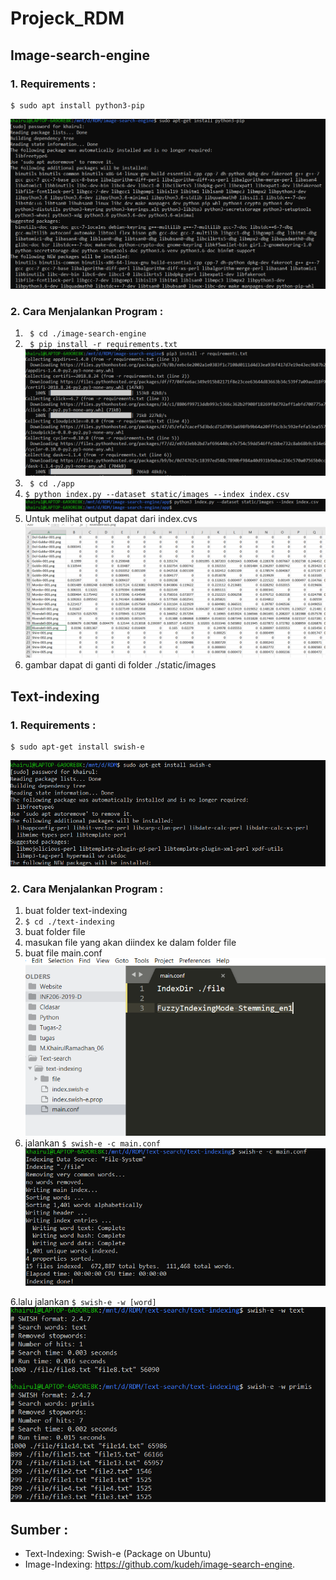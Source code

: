 # Projeck_RDM

## Image-search-engine

### 1. Requirements :
```
$ sudo apt install python3-pip
```
![](Screenshots/1.PNG)

### 2. Cara Menjalankan Program :
1. ``` $ cd ./image-search-engine```
2. ``` $ pip install -r requirements.txt```
![](Screenshots/3.PNG)
3. ``` $ cd ./app```
4. ``` $ python index.py --dataset static/images --index index.csv ```
![](Screenshots/4.PNG)
5. Untuk melihat output dapat dari index.cvs
![](Screenshots/5.PNG)
6. gambar dapat di ganti di folder ./static/images


## Text-indexing
### 1. Requirements :
```
$ sudo apt-get install swish-e
```
![](Screenshots/s1.PNG)

### 2. Cara Menjalankan Program :
1. buat folder text-indexing 
2. ```$ cd ./text-indexing```
3. buat folder file
4. masukan file yang akan diindex ke dalam folder file
5. buat file main.conf
![](Screenshots/s4.PNG)
5. jalankan ```$ swish-e -c main.conf ```
![](Screenshots/s2.PNG)

6.lalu jalankan ```$ swish-e -w [word] ```
![](Screenshots/s3.PNG)



## Sumber :
* Text-Indexing: Swish-e (Package on Ubuntu)
* Image-Indexing: https://github.com/kudeh/image-search-engine.
